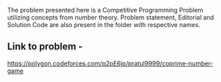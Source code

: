 
The problem presented here is a Competitive Programming Problem utilizing concepts from number theory.
Problem statement, Editorial and Solution Code are also present in the folder with respective names.

## Link to problem -
https://polygon.codeforces.com/p2pE6jp/pratul9999/coprime-number-game
